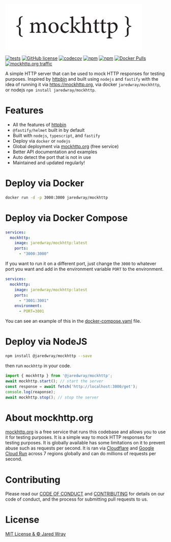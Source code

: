 [![public/logo.svg](public/logo.svg)](https://mockhttp.org)

[![tests](https://github.com/jaredwray/mockhttp/actions/workflows/tests.yaml/badge.svg)](https://github.com/jaredwray/mockhttp/actions/workflows/tests.yaml)
[![GitHub license](https://img.shields.io/github/license/jaredwray/mockhttp)](https://github.com/jaredwray/mockhttp/blob/master/LICENSE)
[![codecov](https://codecov.io/gh/jaredwray/mockhttp/graph/badge.svg?token=eqtqoA3olU)](https://codecov.io/gh/jaredwray/mockhttp)
[![npm](https://img.shields.io/npm/dm/@jaredwray/mockhttp)](https://npmjs.com/package/@jaredwray/mockhttp)
[![npm](https://img.shields.io/npm/v/@jaredwray/mockhttp)](https://npmjs.com/package/@jaredwray/mockhttp)
[![Docker Pulls](https://img.shields.io/docker/pulls/jaredwray/mockhttp)](https://hub.docker.com/r/jaredwray/mockhttp)
[![mockhttp.org traffic](https://img.shields.io/badge/dynamic/json?url=https%3A%2F%2Fjaredwray.com%2Fapi%2Fmockhttp-traffic&query=%24.message&label=mockhttp.org%20traffic)](https://mockhttp.org)

A simple HTTP server that can be used to mock HTTP responses for testing purposes. Inspired by [httpbin](https://httpbin.org/) and built using `nodejs` and `fastify` with the idea of running it via https://mockhttp.org, via docker `jaredwray/mockhttp`, or nodejs `npm install jaredwray/mockhttp`.

# Features
* All the features of [httpbin](https://httpbin.org/)
* `@fastify/helmet` built in by default
* Built with `nodejs`, `typescript`, and `fastify`
* Deploy via `docker` or `nodejs`
* Global deployment via [mockhttp.org](https://mockhttp.org) (free service)
* Better API documentation and examples
* Auto detect the port that is not in use
* Maintained and updated regularly!

# Deploy via Docker
```bash
docker run -d -p 3000:3000 jaredwray/mockhttp
```

# Deploy via Docker Compose
```yaml
services:
  mockhttp:
    image: jaredwray/mockhttp:latest
    ports:
      - "3000:3000"
```

If you want to run it on a different port, just change the `3000` to whatever port you want and add in the environment variable `PORT` to the environment.

```yaml
services:
  mockhttp:
    image: jaredwray/mockhttp:latest
    ports:
      - "3001:3001"
    environment:
      - PORT=3001
```

You can see an example of this in the [docker-compose.yaml](docker-compose.yaml) file.

# Deploy via NodeJS
```bash
npm install @jaredwray/mockhttp --save
```

then run `mockhttp` in your code.

```javascript
import { mockhttp } from '@jaredwray/mockhttp';
await mockhttp.start(); // start the server
const response = await fetch('http://localhost:3000/get');
console.log(reaponse);
await mockhttp.stop(); // stop the server
```

# About mockhttp.org 

[mockhttp.org](https://mockhttp.org) is a free service that runs this codebase and allows you to use it for testing purposes. It is a simple way to mock HTTP responses for testing purposes. It is globally available has some limitations on it to prevent abuse such as requests per second. It is ran via [Cloudflare](https://cloudflare.com) and [Google Cloud Run](https://cloud.google.com/run/) across 7 regions globally and can do millions of requests per second.

# Contributing

Please read our [CODE OF CONDUCT](CODE_OF_CONDUCT.md) and [CONTRIBUTING](CONTRIBUTING.md) for details on our code of conduct, and the process for submitting pull requests to us.

# License

[MIT License & © Jared Wray](LICENSE)
